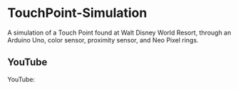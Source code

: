 # TouchPoint-Simulation
A simulation of a Touch Point found at Walt Disney World Resort, through an Arduino Uno, color sensor, proximity sensor, and Neo Pixel rings.

## YouTube

YouTube: 
